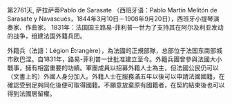 
第2761天, 萨拉萨蒂Pablo de Sarasate （西班牙语：Pablo Martín Melitón de Sarasate y Navascués，1844年3月10日－1908年9月20日），西班牙小提琴演奏家、作曲家。
1831年：法国国王路易-菲利普一世为了支持其在阿尔及利亚发动的战争，组建法国外籍兵团。

外籍兵（法語：Légion Étrangère），為法國的正規部隊，总部位于法国东南部城市欧巴涅。自1831年，路易-菲利普一世批准建立至今。外籍兵團曾參與法國大小戰事，擁有相當重要的功績。軍團成員以招募外籍人士為主，但法國公民仍可以（文書上的）外國人身分加入。外籍人士在服務滿五年以後可以申請法國國籍，在確認受到足夠同化後便可取得國籍。不願意放棄原有國籍者，在契約結束後也可以得到法國居留權。